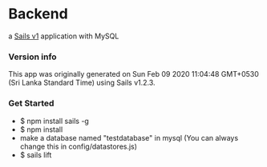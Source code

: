 # Backend

a [Sails v1](https://sailsjs.com) application with MySQL

### Version info

This app was originally generated on Sun Feb 09 2020 11:04:48 GMT+0530 (Sri Lanka Standard Time) using Sails v1.2.3.

### Get Started

+ $ npm install sails -g
+ $ npm install
+ make a database named "testdatabase" in mysql (You can always change this in config/datastores.js)
+ $ sails lift

<!-- Internally, Sails used [`sails-generate@1.16.13`](https://github.com/balderdashy/sails-generate/tree/v1.16.13/lib/core-generators/new). -->



<!--
Note:  Generators are usually run using the globally-installed `sails` CLI (command-line interface).  This CLI version is _environment-specific_ rather than app-specific, thus over time, as a project's dependencies are upgraded or the project is worked on by different developers on different computers using different versions of Node.js, the Sails dependency in its package.json file may differ from the globally-installed Sails CLI release it was originally generated with.  (Be sure to always check out the relevant [upgrading guides](https://sailsjs.com/upgrading) before upgrading the version of Sails used by your app.  If you're stuck, [get help here](https://sailsjs.com/support).)
-->

